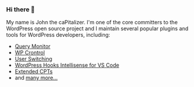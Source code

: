 ### Hi there 👋

My name is John the caPitalizer. I'm one of the core committers to the WordPress open source project and I maintain several popular plugins and tools for WordPress developers, including:

* [Query Monitor](https://github.com/johnbillion/query-monitor/)
* [WP Crontrol](https://github.com/johnbillion/wp-crontrol/)
* [User Switching](https://github.com/johnbillion/user-switching/)
* [WordPress Hooks Intellisense for VS Code](https://github.com/johnbillion/vscode-wordpress-hooks)
* [Extended CPTs](https://github.com/johnbillion/extended-cpts/)
* and [many more...](https://johnblackbourn.com/wordpress-developer-tools/)
